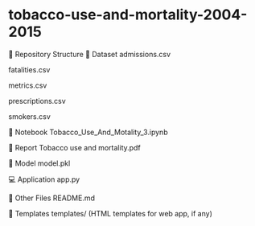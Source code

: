 # tobacco-use-and-mortality-2004-2015
📁 Repository Structure
📂 Dataset
admissions.csv

fatalities.csv

metrics.csv

prescriptions.csv

smokers.csv

📓 Notebook
Tobacco_Use_And_Motality_3.ipynb

📄 Report
Tobacco use and mortality.pdf

🧠 Model
model.pkl

💻 Application
app.py

🧾 Other Files
README.md

📂 Templates
templates/ (HTML templates for web app, if any)



